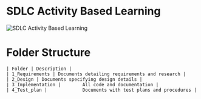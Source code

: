 # SDLC Activity Based Learning

![SDLC Activity Based Learning](https://user-images.githubusercontent.com/94163693/142990435-63d03699-6bfb-48e4-b776-782a0c39bea0.png)

# Folder Structure

    | Folder | Description |
    | 1_Requirements | Documents detailing requirements and research |
    | 2_Design | Documents specifying design details |
    | 3_Implementation |	    All code and documentation |
    | 4_Test_plan |	            Documents with test plans and procedures |
